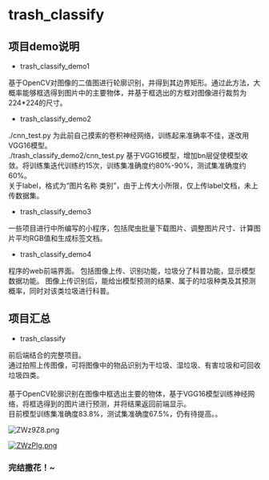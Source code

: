 # trash_classify


## 项目demo说明
* trash_classify_demo1

基于OpenCV对图像的二值图进行轮廓识别，并得到其边界矩形。通过此方法，大概率能够框选得到图片中的主要物体，并基于框选出的方框对图像进行裁剪为224*224的尺寸。

* trash_classify_demo2

./cnn_test.py 为此前自己摸索的卷积神经网络，训练起来准确率不佳，遂改用VGG16模型。
<br>./trash_classify_demo2/cnn_test.py 基于VGG16模型，增加bn层促使模型收敛。将训练集迭代训练约15次，训练集准确度约80%-90%，测试集准确度约60%。</br>
关于label，格式为“图片名称 类别”，由于上传大小所限，仅上传label文档，未上传数据集。

* trash_classify_demo3

一些项目进行中所编写的小程序，包括爬虫批量下载图片、调整图片尺寸、计算图片平均RGB值和生成标签文档。

* trash_classify_demo4

程序的web前端界面。
包括图像上传、识别功能，垃圾分了科普功能，显示模型数据功能。
图像上传识别后，能给出模型预测的结果、属于的垃圾种类及其预测概率，同时对该类垃圾进行科普。


## 项目汇总

* trash_classify

前后端结合的完整项目。
<br>通过拍照上传图像，可将图像中的物品识别为干垃圾、湿垃圾、有害垃圾和可回收垃圾四类。</br>
<br>基于OpenCV轮廓识别在图像中框选出主要的物体，基于VGG16模型训练神经网络，将框选得到的图片进行预测，并将结果返回前端显示。</br>
目前模型训练集准确度83.8%，测试集准确度67.5%，仍有待提高。。

![ZWz9Z8.png](https://s2.ax1x.com/2019/07/12/ZWz9Z8.png)

[![ZWzPIg.png](https://s2.ax1x.com/2019/07/12/ZWzPIg.png)](https://imgchr.com/i/ZWzPIg)

### 完结撒花！~
